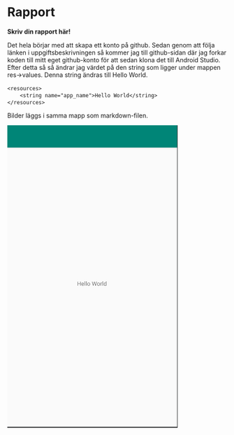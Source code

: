 
# Rapport

**Skriv din rapport här!**

Det hela börjar med att skapa ett konto på github. Sedan genom att följa länken i uppgiftsbeskrivningen så kommer jag till github-sidan där jag forkar koden till mitt eget github-konto
för att sedan klona det till Android Studio. Efter detta så så ändrar jag värdet på den string som ligger under mappen res->values. Denna string ändras till Hello World.


```
<resources>
    <string name="app_name">Hello World</string>
</resources>
```

Bilder läggs i samma mapp som markdown-filen.

![](Hello%20World!.PNG)

